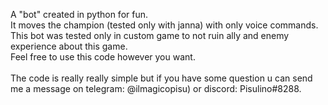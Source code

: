 A "bot" created in python for fun. <br />
It moves the champion (tested only with janna) with only voice commands. <br />
This bot was tested only in custom game to not ruin ally and enemy experience about this game. <br />
Feel free to use this code however you want.<br /><br />
The code is really really simple but if you have some question u can send me a message on telegram: @ilmagicopisu) or discord: Pisulino#8288.
